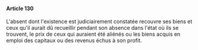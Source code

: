 #### Article 130

L'absent dont l'existence est judiciairement constatée recouvre ses biens et ceux qu'il aurait dû recueillir pendant son absence dans l'état où ils se trouvent, le prix de ceux qui auraient été aliénés ou les biens acquis en emploi des capitaux ou des revenus échus à son profit.

